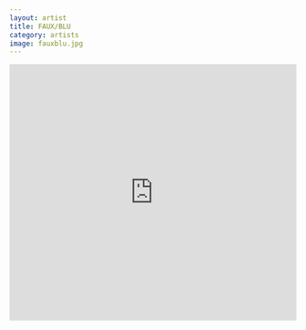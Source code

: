 ```yaml
---
layout: artist
title: FAUX/BLU
category: artists
image: fauxblu.jpg
---
```

<p></p>
<iframe width="100%" height="450" scrolling="no" frameborder="no" src="https://w.soundcloud.com/player/?url=https%3A//api.soundcloud.com/users/56423259&amp;color=999999&amp;auto_play=false&amp;hide_related=true&amp;show_artwork=false"></iframe>
